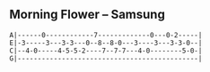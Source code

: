 ## Morning Flower – Samsung



```
A|------0------------7-------------0---0-2-----| 
E|-3-----3---3-3---0--8--8-0---3----3---3-3-0--| 
C|--4-0-----4-5-5-2----7--7-7---4-0--------5-0-| 
G|---------------------------------------------| 
```

